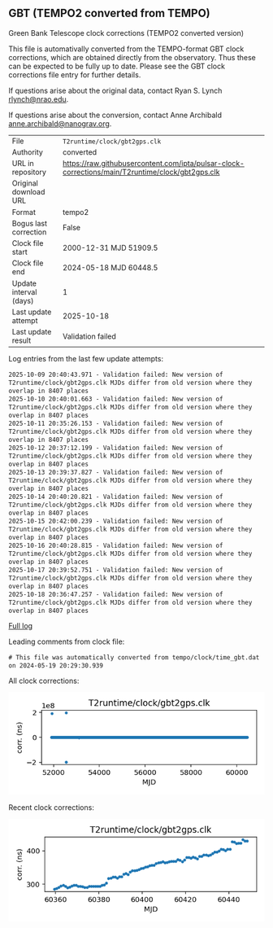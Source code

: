 
## GBT (TEMPO2 converted from TEMPO)

Green Bank Telescope clock corrections (TEMPO2 converted version)

This file is automativally converted from the TEMPO-format GBT
clock corrections, which are obtained directly from the observatory.
Thus these can be expected to be fully up to date. Please see the
GBT clock corrections file entry for further details.

If questions arise about the original data, contact Ryan S. Lynch
<rlynch@nrao.edu>.

If questions arise about the conversion, contact Anne Archibald
<anne.archibald@nanograv.org>.

|     |     |
|:--- |:--- |
| File | `T2runtime/clock/gbt2gps.clk` |
| Authority | converted |
| URL in repository | <https://raw.githubusercontent.com/ipta/pulsar-clock-corrections/main/T2runtime/clock/gbt2gps.clk> |
| Original download URL | <None> |
| Format | tempo2 |
| Bogus last correction | False |
| Clock file start | 2000-12-31 MJD 51909.5 |
| Clock file end | 2024-05-18 MJD 60448.5 |
| Update interval (days) | 1 |
| Last update attempt | 2025-10-18 |
| Last update result | Validation failed |

Log entries from the last few update attempts:
```
2025-10-09 20:40:43.971 - Validation failed: New version of T2runtime/clock/gbt2gps.clk MJDs differ from old version where they overlap in 8407 places
2025-10-10 20:40:01.663 - Validation failed: New version of T2runtime/clock/gbt2gps.clk MJDs differ from old version where they overlap in 8407 places
2025-10-11 20:35:26.153 - Validation failed: New version of T2runtime/clock/gbt2gps.clk MJDs differ from old version where they overlap in 8407 places
2025-10-12 20:37:12.199 - Validation failed: New version of T2runtime/clock/gbt2gps.clk MJDs differ from old version where they overlap in 8407 places
2025-10-13 20:39:37.827 - Validation failed: New version of T2runtime/clock/gbt2gps.clk MJDs differ from old version where they overlap in 8407 places
2025-10-14 20:40:20.821 - Validation failed: New version of T2runtime/clock/gbt2gps.clk MJDs differ from old version where they overlap in 8407 places
2025-10-15 20:42:00.239 - Validation failed: New version of T2runtime/clock/gbt2gps.clk MJDs differ from old version where they overlap in 8407 places
2025-10-16 20:40:28.815 - Validation failed: New version of T2runtime/clock/gbt2gps.clk MJDs differ from old version where they overlap in 8407 places
2025-10-17 20:39:52.751 - Validation failed: New version of T2runtime/clock/gbt2gps.clk MJDs differ from old version where they overlap in 8407 places
2025-10-18 20:36:47.257 - Validation failed: New version of T2runtime/clock/gbt2gps.clk MJDs differ from old version where they overlap in 8407 places
```
[Full log](https://raw.githubusercontent.com/ipta/pulsar-clock-corrections/main/log/T2runtime/clock/gbt2gps.clk.log)

Leading comments from clock file:

    # This file was automatically converted from tempo/clock/time_gbt.dat on 2024-05-19 20:29:30.939



All clock corrections:

![plot of all clock corrections](gbt2gps.clk.png "All corrections")

Recent clock corrections:

![plot of recent clock corrections](gbt2gps.clk.short.png "Recent corrections")

